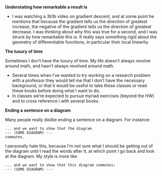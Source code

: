 
**Understating how remarkable a result is**

- I was watching a 3b1b video on gradient descent, and at some point he mentions that 
because the gradient tells us the direction of greatest increase, the negative of the 
gradient tells us the direction of greatest decrease. I was thinking about why this was
true for a second, and I was struck by how remarkable this is. It really says something 
rigid about the geometry of differentiable functions, in particular their local linearity.

**The luxury of time**

Sometimes I don’t have the luxury of time. My life doesn’t always revolve around math, 
and hasn’t always revolved around math. 

- Several times when I’ve wanted to try working on a research problem with a professor they 
would tell me that I don’t have the necessary background, or that it would be useful to 
take these classes or read these books before doing what I want to do. 
- In classes we’re expected to pursue myriad exercises (beyond the HW) and to cross reference i
with several books. 

**Ending a sentence on a diagram**

Many people really dislike ending a sentence on a diagram. For instance:
```
... and we want to show that the diagram 
--- (SOME DIAGRAM) ---
commutes.
```
I personally hate this, because I'm not sure what I should be getting out of the diagram 
until I read the words after it, at which point I go back and look at the diagram. My style
is more like 
```
... and we want to show that this diagram commutes:
--- (SOME DIAGRAM) ---
```
